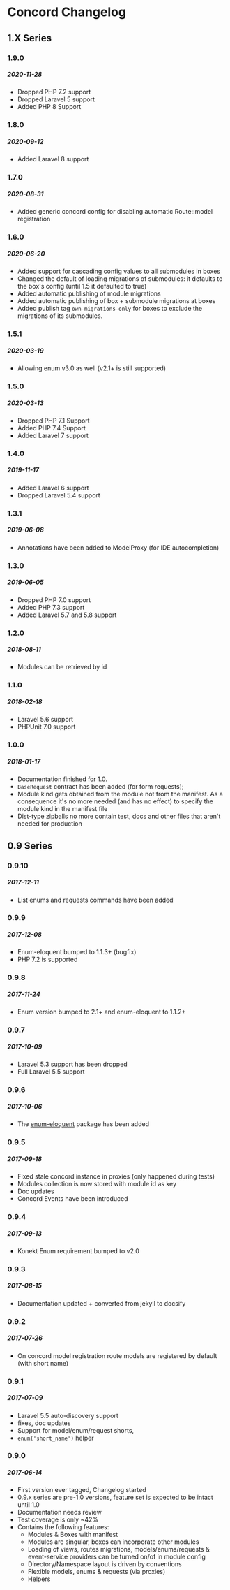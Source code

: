 # Concord Changelog

## 1.X Series

### 1.9.0
##### 2020-11-28

- Dropped PHP 7.2 support
- Dropped Laravel 5 support
- Added PHP 8 Support

### 1.8.0
##### 2020-09-12

- Added Laravel 8 support

### 1.7.0
##### 2020-08-31

- Added generic concord config for disabling automatic Route::model registration

### 1.6.0
##### 2020-06-20

- Added support for cascading config values to all submodules in boxes
- Changed the default of loading migrations of submodules: it defaults to the box's config (until 1.5 it defaulted to true)
- Added automatic publishing of module migrations
- Added automatic publishing of box + submodule migrations at boxes
- Added publish tag `own-migrations-only` for boxes to exclude the migrations of its submodules.

### 1.5.1
##### 2020-03-19

- Allowing enum v3.0 as well (v2.1+ is still supported)

### 1.5.0
##### 2020-03-13

- Dropped PHP 7.1 Support
- Added PHP 7.4 Support
- Added Laravel 7 support

### 1.4.0
##### 2019-11-17

- Added Laravel 6 support
- Dropped Laravel 5.4 support

### 1.3.1
##### 2019-06-08

- Annotations have been added to ModelProxy (for IDE autocompletion)

### 1.3.0
##### 2019-06-05

- Dropped PHP 7.0 support
- Added PHP 7.3 support
- Added Laravel 5.7 and 5.8 support

### 1.2.0
##### 2018-08-11

- Modules can be retrieved by id

### 1.1.0
##### 2018-02-18

- Laravel 5.6 support
- PHPUnit 7.0 support


### 1.0.0
##### 2018-01-17

- Documentation finished for 1.0.
- `BaseRequest` contract has been added (for form requests);
- Module kind gets obtained from the module not from the manifest. As a
  consequence it's no more needed (and has no effect) to specify the module kind
  in the manifest file
- Dist-type zipballs no more contain test, docs and other files that aren't
  needed for production

## 0.9 Series

### 0.9.10
##### 2017-12-11

- List enums and requests commands have been added


### 0.9.9
##### 2017-12-08

- Enum-eloquent bumped to 1.1.3+ (bugfix)
- PHP 7.2 is supported

### 0.9.8
##### 2017-11-24

- Enum version bumped to 2.1+ and enum-eloquent to 1.1.2+


### 0.9.7
##### 2017-10-09

- Laravel 5.3 support has been dropped
- Full Laravel 5.5 support

### 0.9.6
##### 2017-10-06

- The [enum-eloquent](https://github.com/artkonekt/enum-eloquent) package has been added

### 0.9.5
##### 2017-09-18

- Fixed stale concord instance in proxies (only happened during tests)
- Modules collection is now stored with module id as key
- Doc updates
- Concord Events have been introduced

### 0.9.4
##### 2017-09-13

- Konekt Enum requirement bumped to v2.0

### 0.9.3
##### 2017-08-15

- Documentation updated + converted from jekyll to docsify

### 0.9.2
##### 2017-07-26

- On concord model registration route models are registered by default (with short name)

### 0.9.1
##### 2017-07-09

- Laravel 5.5 auto-discovery support
- fixes, doc updates
- Support for model/enum/request shorts,
- `enum('short_name')` helper

### 0.9.0
##### 2017-06-14

- First version ever tagged, Changelog started
- 0.9.x series are pre-1.0 versions, feature set is expected to be intact until 1.0
- Documentation needs review
- Test coverage is only ~42%
- Contains the following features:
    - Modules & Boxes with manifest
    - Modules are singular, boxes can incorporate other modules
    - Loading of views, routes migrations, models/enums/requests & event-service providers can be turned on/of in module config
    - Directory/Namespace layout is driven by conventions
    - Flexible models, enums & requests (via proxies)
    - Helpers

